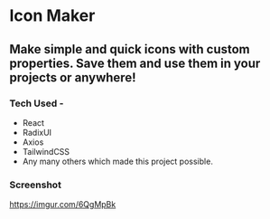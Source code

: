 # Icon Maker
## Make simple and quick icons with custom properties. Save them and use them in your projects or anywhere!
### Tech Used -
- React
- RadixUI
- Axios
- TailwindCSS
- Any many others which made this project possible.
### Screenshot
https://imgur.com/6QgMpBk